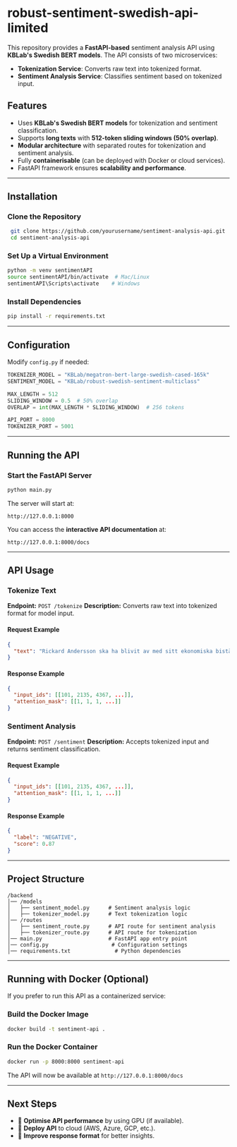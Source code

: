 # robust-sentiment-swedish-api-limited

This repository provides a **FastAPI-based** sentiment analysis API using **KBLab's Swedish BERT models**. The API consists of two microservices:
- **Tokenization Service**: Converts raw text into tokenized format.
- **Sentiment Analysis Service**: Classifies sentiment based on tokenized input.

## **Features**
* Uses **KBLab's Swedish BERT models** for tokenization and sentiment classification.
* Supports **long texts** with **512-token sliding windows (50% overlap)**.
* **Modular architecture** with separated routes for tokenization and sentiment analysis.
* Fully **containerisable** (can be deployed with Docker or cloud services).
* FastAPI framework ensures **scalability and performance**.

---

## **Installation**

### **Clone the Repository**
```sh
 git clone https://github.com/yourusername/sentiment-analysis-api.git
 cd sentiment-analysis-api
```

### **Set Up a Virtual Environment**
```sh
python -m venv sentimentAPI
source sentimentAPI/bin/activate  # Mac/Linux
sentimentAPI\Scripts\activate    # Windows
```

### **Install Dependencies**
```sh
pip install -r requirements.txt
```

---

## **Configuration**
Modify `config.py` if needed:
```python
TOKENIZER_MODEL = "KBLab/megatron-bert-large-swedish-cased-165k"
SENTIMENT_MODEL = "KBLab/robust-swedish-sentiment-multiclass"

MAX_LENGTH = 512
SLIDING_WINDOW = 0.5  # 50% overlap
OVERLAP = int(MAX_LENGTH * SLIDING_WINDOW)  # 256 tokens

API_PORT = 8000
TOKENIZER_PORT = 5001
```

---

## **Running the API**

### **Start the FastAPI Server**
```sh
python main.py
```
The server will start at:
```
http://127.0.0.1:8000
```

You can access the **interactive API documentation** at:
```
http://127.0.0.1:8000/docs
```

---

## **API Usage**

### **Tokenize Text**
**Endpoint:** `POST /tokenize`
**Description:** Converts raw text into tokenized format for model input.

#### **Request Example**
```json
{
  "text": "Rickard Andersson ska ha blivit av med sitt ekonomiska bistånd eftersom han inte sökt jobb."
}
```

#### **Response Example**
```json
{
  "input_ids": [[101, 2135, 4367, ...]],
  "attention_mask": [[1, 1, 1, ...]]
}
```

### **Sentiment Analysis**
**Endpoint:** `POST /sentiment`
**Description:** Accepts tokenized input and returns sentiment classification.

#### **Request Example**
```json
{
  "input_ids": [[101, 2135, 4367, ...]],
  "attention_mask": [[1, 1, 1, ...]]
}
```

#### **Response Example**
```json
{
  "label": "NEGATIVE",
  "score": 0.87
}
```

---

## **Project Structure**
```
/backend
│── /models
│   ├── sentiment_model.py      # Sentiment analysis logic
│   ├── tokenizer_model.py      # Text tokenization logic
│── /routes
│   ├── sentiment_route.py      # API route for sentiment analysis
│   ├── tokenizer_route.py      # API route for tokenization
│── main.py                     # FastAPI app entry point
│── config.py                    # Configuration settings
│── requirements.txt              # Python dependencies
```

---

## **Running with Docker (Optional)**

If you prefer to run this API as a containerized service:

### **Build the Docker Image**
```sh
docker build -t sentiment-api .
```

### **Run the Docker Container**
```sh
docker run -p 8000:8000 sentiment-api
```

The API will now be available at `http://127.0.0.1:8000/docs`

---

## **Next Steps**
- 🔹 **Optimise API performance** by using GPU (if available).
- 🔹 **Deploy API** to cloud (AWS, Azure, GCP, etc.).
- 🔹 **Improve response format** for better insights.

